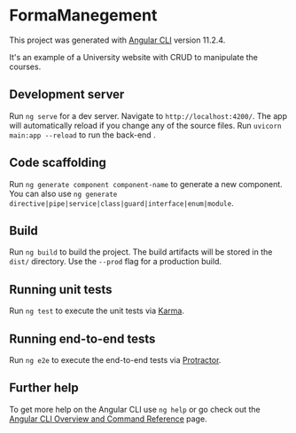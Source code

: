 # FormaManegement

This project was generated with [Angular CLI](https://github.com/angular/angular-cli) version 11.2.4.

It's an example of a University website with CRUD to manipulate the courses.

## Development server

Run `ng serve` for a dev server. Navigate to `http://localhost:4200/`. The app will automatically reload if you change any of the source files.
Run `uvicorn main:app --reload` to run the back-end .

## Code scaffolding

Run `ng generate component component-name` to generate a new component. You can also use `ng generate directive|pipe|service|class|guard|interface|enum|module`.

## Build

Run `ng build` to build the project. The build artifacts will be stored in the `dist/` directory. Use the `--prod` flag for a production build.

## Running unit tests

Run `ng test` to execute the unit tests via [Karma](https://karma-runner.github.io).

## Running end-to-end tests

Run `ng e2e` to execute the end-to-end tests via [Protractor](http://www.protractortest.org/).

## Further help

To get more help on the Angular CLI use `ng help` or go check out the [Angular CLI Overview and Command Reference](https://angular.io/cli) page.
